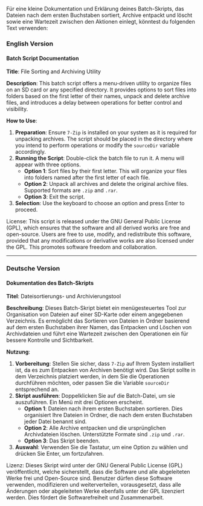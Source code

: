 Für eine kleine Dokumentation und Erklärung deines Batch-Skripts, das Dateien nach dem ersten Buchstaben sortiert, Archive entpackt und löscht sowie eine Wartezeit zwischen den Aktionen einlegt, könntest du folgenden Text verwenden:

### English Version

#### Batch Script Documentation

**Title**: File Sorting and Archiving Utility

**Description**: This batch script offers a menu-driven utility to organize files on an SD card or any specified directory. It provides options to sort files into folders based on the first letter of their names, unpack and delete archive files, and introduces a delay between operations for better control and visibility.

**How to Use**:
1. **Preparation**: Ensure `7-Zip` is installed on your system as it is required for unpacking archives. The script should be placed in the directory where you intend to perform operations or modify the `sourceDir` variable accordingly.
2. **Running the Script**: Double-click the batch file to run it. A menu will appear with three options.
   - **Option 1**: Sort files by their first letter. This will organize your files into folders named after the first letter of each file.
   - **Option 2**: Unpack all archives and delete the original archive files. Supported formats are `.zip` and `.rar`.
   - **Option 3**: Exit the script.
3. **Selection**: Use the keyboard to choose an option and press Enter to proceed.

   
License: This script is released under the GNU General Public License (GPL), which ensures that the software and all derived works are free and open-source. Users are free to use, modify, and redistribute this software, provided that any modifications or derivative works are also licensed under the GPL. This promotes software freedom and collaboration.

---

### Deutsche Version

#### Dokumentation des Batch-Skripts

**Titel**: Dateisortierungs- und Archivierungstool

**Beschreibung**: Dieses Batch-Skript bietet ein menügesteuertes Tool zur Organisation von Dateien auf einer SD-Karte oder einem angegebenen Verzeichnis. Es ermöglicht das Sortieren von Dateien in Ordner basierend auf dem ersten Buchstaben ihrer Namen, das Entpacken und Löschen von Archivdateien und führt eine Wartezeit zwischen den Operationen ein für bessere Kontrolle und Sichtbarkeit.

**Nutzung**:
1. **Vorbereitung**: Stellen Sie sicher, dass `7-Zip` auf Ihrem System installiert ist, da es zum Entpacken von Archiven benötigt wird. Das Skript sollte in dem Verzeichnis platziert werden, in dem Sie die Operationen durchführen möchten, oder passen Sie die Variable `sourceDir` entsprechend an.
2. **Skript ausführen**: Doppelklicken Sie auf die Batch-Datei, um sie auszuführen. Ein Menü mit drei Optionen erscheint.
   - **Option 1**: Dateien nach ihrem ersten Buchstaben sortieren. Dies organisiert Ihre Dateien in Ordner, die nach dem ersten Buchstaben jeder Datei benannt sind.
   - **Option 2**: Alle Archive entpacken und die ursprünglichen Archivdateien löschen. Unterstützte Formate sind `.zip` und `.rar`.
   - **Option 3**: Das Skript beenden.
3. **Auswahl**: Verwenden Sie die Tastatur, um eine Option zu wählen und drücken Sie Enter, um fortzufahren.

   
Lizenz: Dieses Skript wird unter der GNU General Public License (GPL) veröffentlicht, welche sicherstellt, dass die Software und alle abgeleiteten Werke frei und Open-Source sind. Benutzer dürfen diese Software verwenden, modifizieren und weiterverteilen, vorausgesetzt, dass alle Änderungen oder abgeleiteten Werke ebenfalls unter der GPL lizenziert werden. Dies fördert die Softwarefreiheit und Zusammenarbeit.
